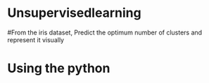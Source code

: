 # Unsupervisedlearning
#From the iris dataset, Predict the optimum number of clusters and represent it visually
# Using the python 
